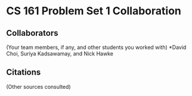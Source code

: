 CS 161 Problem Set 1 Collaboration
==================================

Collaborators
-------------
(Your team members, if any, and other students you worked with)
*David Choi, Suriya Kadsawamay, and Nick Hawke

Citations
---------
(Other sources consulted)
